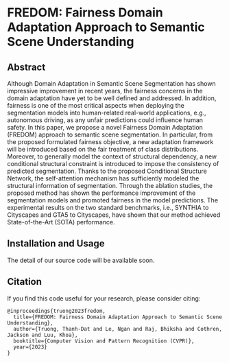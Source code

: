 # FREDOM: Fairness Domain Adaptation Approach to Semantic Scene Understanding

## Abstract

Although Domain Adaptation in Semantic Scene Segmentation has shown impressive improvement in recent years, 
the fairness concerns in the domain adaptation have yet to be well defined and addressed. 
In addition, fairness is one of the most critical aspects when deploying the segmentation models into human-related real-world applications, 
e.g., autonomous driving, as any unfair predictions could influence human safety. 
In this paper, we propose a novel Fairness Domain Adaptation (FREDOM) approach to semantic scene segmentation. 
In particular, from the proposed formulated fairness objective, a new adaptation framework will be introduced based on the fair treatment of class distributions. 
Moreover, to generally model the context of structural dependency, a new conditional structural constraint is introduced to impose the consistency of predicted segmentation. 
Thanks to the proposed Conditional Structure Network, the self-attention mechanism has sufficiently modeled the structural information of segmentation. 
Through the ablation studies, the proposed method has shown the performance improvement of the segmentation models and promoted fairness in the model predictions. 
The experimental results on the two standard benchmarks, i.e., SYNTHIA to Cityscapes and GTA5 to Cityscapes, 
have shown that our method achieved State-of-the-Art (SOTA) performance.

## Installation and Usage

The detail of our source code will be available soon.


## Citation
If you find this code useful for your research, please consider citing:
```
@inproceedings{truong2023fredom,
  title={FREDOM: Fairness Domain Adaptation Approach to Semantic Scene Understanding},
  author={Truong, Thanh-Dat and Le, Ngan and Raj, Bhiksha and Cothren, Jackson and Luu, Khoa},
  booktitle={Computer Vision and Pattern Recognition (CVPR)},
  year={2023}
}
```
